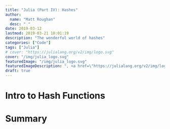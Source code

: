 ```yaml
---
title: "Julia (Part IV): Hashes"
author:
  name: "Matt Roughan"
  desc: " " 
date: 2019-03-12
lastmod: 2019-03-21 10:01:19
description: "The wonderful world of hashes"
categories: ["Code"]
tags: ["Julia"]
# cover: "https://julialang.org/v2/img/logo.svg" 
cover: "/img/julia_logo.svg" 
featuredImage: "/img/julia_logo.svg" 
featuredImageDescription: ", <a href=\"https://julialang.org/v2/img/logo.svg\">the Julia programming language.</a>"
draft: true 
---
```



# Intro to Hash Functions

# Summary
      
   
  

    
 
